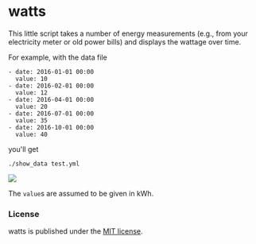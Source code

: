# watts

This little script takes a number of energy measurements (e.g., from your
electricity meter or old power bills) and displays the wattage over time.

For example, with the data file
```
- date: 2016-01-01 00:00
  value: 10
- date: 2016-02-01 00:00
  value: 12
- date: 2016-04-01 00:00
  value: 20
- date: 2016-07-01 00:00
  value: 35
- date: 2016-10-01 00:00
  value: 40
```
you'll get
```
./show_data test.yml
```

![](https://nschloe.github.io/watts/example.png)

The `value`s are assumed to be given in kWh.

### License

watts is published under the [MIT license](https://en.wikipedia.org/wiki/MIT_License).
